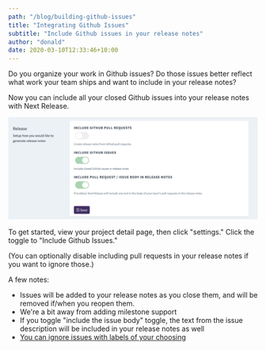 ```yaml
---
path: "/blog/building-github-issues"
title: "Integrating Github Issues"
subtitle: "Include Github issues in your release notes"
author: "donald"
date: 2020-03-10T12:33:46+10:00
---
```


Do you organize your work in Github issues? Do those issues better reflect what work your team ships and want
to include in your release notes?

Now you can include all your closed Github issues into your release notes with Next Release.

![Include Github Issues in Your Release Notes](../../src/images/screenshots/include-github-issues.png)

To get started, view your project detail page, then click "settings." Click the toggle to "Include Github Issues."

(You can optionally disable including pull requests in your release notes if you want to ignore those.)

A few notes:

-   Issues will be added to your release notes as you close them, and will be removed if/when you reopen them.
-   We're a bit away from adding milestone support
-   If you toggle "include the issue body" toggle, the text from the issue description will be included in your release notes as well
-   [You can ignore issues with labels of your choosing](https://www.nextrelease.io/kb/ignoring-labels)
